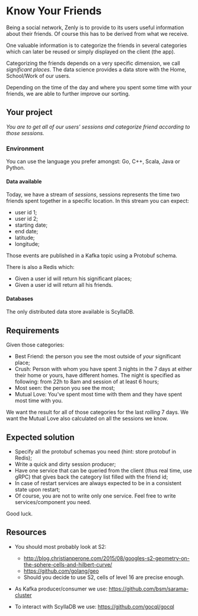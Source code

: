 # Know Your Friends

Being a social network, Zenly is to provide to its users useful information 
about their friends. Of course this has to be derived from what we receive.

One valuable information is to categorize the friends in several categories
which can later be reused or simply displayed on the client (the app).

Categorizing the friends depends on a very specific dimension, we call
_significant places_. The data science provides a data store with the Home,
School/Work of our users.

Depending on the time of the day and where you spent some time with your friends,
we are able to further improve our sorting.

## Your project

*You are to get all of our users' sessions and categorize friend according to
those sessions.*

### Environment

You can use the language you prefer amongst: Go, C++, Scala, Java or Python.

#### Data available
Today, we have a stream of _sessions_, sessions represents the time two friends
spent together in a specific location. In this stream you can expect:

* user id 1;
* user id 2;
* starting date;
* end date;
* latitude;
* longitude;

Those events are published in a Kafka topic using a Protobuf schema.

There is also a Redis which:

* Given a user id will return his significant places;
* Given a user id will return all his friends.

#### Databases

The only distributed data store available is ScyllaDB.

## Requirements

Given those categories:

* Best Friend: the person you see the most outside of *your* significant place;
* Crush: Person with whom you have spent 3 nights in the 7 days at either their
  home or yours, have different homes. The night is specified as following:
  from 22h to 8am and session of at least 6 hours;
* Most seen: the person you see the most;
* Mutual Love: You've spent most time with them and they have spent most time
with you.


We want the result for all of those categories for the last _rolling_ 7 days.
We want the Mutual Love also calculated on all the sessions we know.


## Expected solution

* Specify all the protobuf schemas you need (hint: store protobuf in Redis);
* Write a quick and dirty session producer;
* Have one service that can be queried from the client (thus real time, use
  gRPC) that gives back the category list filled with the friend id;
* In case of restart services are always expected to be in a consistent state
  upon restart;
* Of course, you are not to write only one service. Feel free to write 
  services/component you need.

Good luck.

## Resources

* You should most probably look at S2:
  
  * http://blog.christianperone.com/2015/08/googles-s2-geometry-on-the-sphere-cells-and-hilbert-curve/
  * https://github.com/golang/geo
  * Should you decide to use S2, cells of level 16 are precise enough.
  
* As Kafka producer/consumer we use: https://github.com/bsm/sarama-cluster
* To interact with ScyllaDB we use: https://github.com/gocql/gocql

